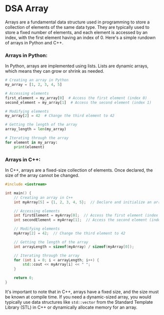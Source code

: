 # DSA Array

Arrays are a fundamental data structure used in programming to store a collection of elements of the same data type. They are typically used to store a fixed number of elements, and each element is accessed by an index, with the first element having an index of 0. Here's a simple rundown of arrays in Python and C++.

### Arrays in Python:

In Python, arrays are implemented using lists. Lists are dynamic arrays, which means they can grow or shrink as needed.

```python
# Creating an array in Python
my_array = [1, 2, 3, 4, 5]

# Accessing elements
first_element = my_array[0]  # Access the first element (index 0)
second_element = my_array[1]  # Access the second element (index 1)

# Modifying elements
my_array[2] = 42  # Change the third element to 42

# Getting the length of the array
array_length = len(my_array)

# Iterating through the array
for element in my_array:
    print(element)
```

### Arrays in C++:

In C++, arrays are a fixed-size collection of elements. Once declared, the size of the array cannot be changed.

```cpp
#include <iostream>

int main() {
    // Creating an array in C++
    int myArray[5] = {1, 2, 3, 4, 5};  // Declare and initialize an array of integers

    // Accessing elements
    int firstElement = myArray[0];  // Access the first element (index 0)
    int secondElement = myArray[1];  // Access the second element (index 1)

    // Modifying elements
    myArray[2] = 42;  // Change the third element to 42

    // Getting the length of the array
    int arrayLength = sizeof(myArray) / sizeof(myArray[0]);

    // Iterating through the array
    for (int i = 0; i < arrayLength; i++) {
        std::cout << myArray[i] << " ";
    }

    return 0;
}
```

It's important to note that in C++, arrays have a fixed size, and the size must be known at compile time. If you need a dynamic-sized array, you would typically use data structures like `std::vector` from the Standard Template Library (STL) in C++ or dynamically allocate memory for an array.
